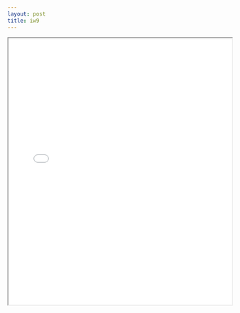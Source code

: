 ```yaml
---
layout: post
title: iw9
---
```


<div class="pdf-container">
<iframe src="/ea/assets/pdfs/pubs.n.ins/iw9.pdf" height="600" width="100%" allowFullScreen="true"></iframe>
</div>

